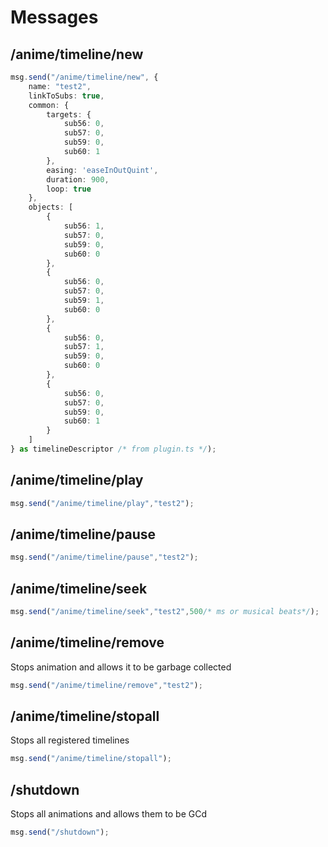 # Messages

## /anime/timeline/new
```typescript
msg.send("/anime/timeline/new", {
	name: "test2",
	linkToSubs: true,
	common: {
		targets: {
			sub56: 0,
			sub57: 0,
			sub59: 0,
			sub60: 1
		},
		easing: 'easeInOutQuint',
		duration: 900,
		loop: true
	},
	objects: [
		{
			sub56: 1,
			sub57: 0,
			sub59: 0,
			sub60: 0
		},
		{
			sub56: 0,
			sub57: 0,
			sub59: 1,
			sub60: 0
		},
		{
			sub56: 0,
			sub57: 1,
			sub59: 0,
			sub60: 0
		},
		{
			sub56: 0,
			sub57: 0,
			sub59: 0,
			sub60: 1
		}
	]
} as timelineDescriptor /* from plugin.ts */);
```

## /anime/timeline/play
```typescript
msg.send("/anime/timeline/play","test2");
```

## /anime/timeline/pause
```typescript
msg.send("/anime/timeline/pause","test2");
```

## /anime/timeline/seek
```typescript
msg.send("/anime/timeline/seek","test2",500/* ms or musical beats*/);
```

## /anime/timeline/remove
Stops animation and allows it to be garbage collected
```typescript
msg.send("/anime/timeline/remove","test2");
```

## /anime/timeline/stopall
Stops all registered timelines
```typescript
msg.send("/anime/timeline/stopall");
```

## /shutdown
Stops all animations and allows them to be GCd
```typescript
msg.send("/shutdown");
```